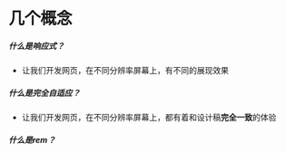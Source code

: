 # 几个概念
##### 什么是响应式？

- 让我们开发网页，在不同分辨率屏幕上，有不同的展现效果

##### 什么是完全自适应？

- 让我们开发网页，在不同分辨率屏幕上，都有着和设计稿**完全一致**的体验

##### 什么是rem？




